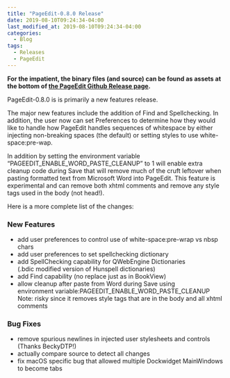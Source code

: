```yaml
---
title: "PageEdit-0.8.0 Release"
date: 2019-08-10T09:24:34-04:00
last_modified_at: 2019-08-10T09:24:34-04:00
categories:
  - Blog
tags:
  - Releases
  - PageEdit
---
```



__For the impatient, the binary files (and source) can be found as assets at the bottom of [the PageEdit Github Release page](https://github.com/Sigil-Ebook/PageEdit/releases/tag/0.8.0).__

PageEdit-0.8.0 is is primarily a new features release.

The major new features include the addition of Find and Spellchecking. In addition, the user now can set Preferences to determine how they would like to handle how PageEdit handles sequences of whitespace by either injecting non-breaking spaces (the default) or setting styles to use white-space:pre-wap.

In addition by setting the environment variable “PAGEEDIT\_ENABLE\_WORD\_PASTE\_CLEANUP” to 1 will enable extra cleanup code during Save that will remove much of the cruft leftover when pasting formatted text from Microsoft Word into PageEdit. This feature is experimental and can remove both xhtml comments and remove any style tags used in the body (not head!).

Here is a more complete list of the changes:

### New Features

*   add user preferences to control use of white-space:pre-wrap vs nbsp chars
*   add user preferences to set spellchecking dictionary
*   add SpellChecking capability for QWebEngine Dictionaries  
    (.bdic modified version of Hunspell dictionaries)
*   add Find capability (no replace just as in BookView)
*   allow cleanup after paste from Word during Save using  
    environment variable:PAGEEDIT\_ENABLE\_WORD\_PASTE\_CLEANUP  
    Note: risky since it removes style tags that are in the body and all xhtml comments

### Bug Fixes

*   remove spurious newlines in injected user stylesheets and controls (Thanks BeckyDTP!)
*   actually compare source to detect all changes
*   fix macOS specific bug that allowed multiple Dockwidget MainWindows to become tabs
